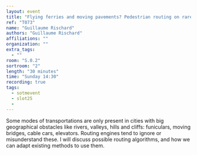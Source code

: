 ```yaml
---
layout: event
title: "Flying ferries and moving pavements? Pedestrian routing on rare modes of transport"
ref: "T073"
name: "Guillaume Rischard"
authors: "Guillaume Rischard"
affiliations: ""
organization: ""
extra_tags:
  - ""
room: "S.0.2"
sortroom: "2"
length: "30 minutes"
time: "Sunday 14:30"
recording: true
tags:
  - sotmevent
  - slot25
  - 
---
```

Some modes of transportations are only present in cities with big geographical obstacles like rivers, valleys, hills and cliffs: funiculars, moving bridges, cable cars, elevators. Routing engines tend to ignore or misunderstand these. I will  discuss possible routing algorithms, and how we can adapt existing methods to use them.